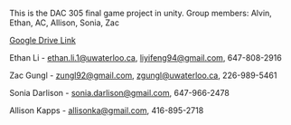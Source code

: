 This is the DAC 305 final game project in unity. 
Group members: Alvin, Ethan, AC, Allison, Sonia, Zac

[Google Drive Link](https://drive.google.com/drive/folders/0B1D_qvKD4A4uanJJa0ctcjBjdkU?usp=sharing)

Ethan Li - ethan.li.1@uwaterloo.ca, liyifeng94@gmail.com, 647-808-2916

Zac Gungl - zungl92@gmail.com, zgungl@uwaterloo.ca, 226-989-5461

Sonia Darlison - sonia.darlison@gmail.com, 647-966-2478

Allison Kapps - allisonka@gmail.com, 416-895-2718
